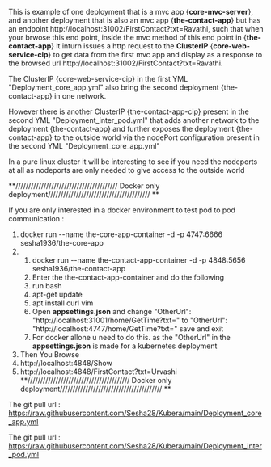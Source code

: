 This is example of one deployment that is a mvc app {**core-mvc-server**}, and another deployment that is also an mvc app {**the-contact-app**} but has an endpoint http://localhost:31002/FirstContact?txt=Ravathi, such that when your brwose this end point, inside the mvc method of this end point in {**the-contact-app**} it inturn issues a http request to the **ClusterIP** {**core-web-service-cip**} to get data from the first mvc app and display as a response to the browsed url  http://localhost:31002/FirstContact?txt=Ravathi.

The ClusterIP {core-web-service-cip} in the first YML "Deployment_core_app.yml" also bring the second deployment {the-contact-app} in one network.

However there is another ClusterIP {the-contact-app-cip} present in the second YML "Deployment_inter_pod.yml" that adds another network to the deployment {the-contact-app} and further exposes the deployment {the-contact-app} to the outside world via the nodePort configuration present in the second YML "Deployment_core_app.yml"

In a pure linux cluster it will be interesting to see if you need the nodeports at all  as nodeports are only needed to give access to the outside world

**//////////////////////////////////////// Docker only deployment//////////////////////////////////////// **

If you are only interested in a docker environment to test pod to pod communication :

1. docker run --name the-core-app-container -d -p 4747:6666 sesha1936/the-core-app
2. 1. docker run --name the-contact-app-container -d -p 4848:5656 sesha1936/the-contact-app
   2. Enter the the-contact-app-container and do the following
     1. run bash
     2. apt-get update
     3. apt install curl vim
     4. Open **appsettings.json** and change  "OtherUrl": "http://localhost:31001/home/GetTime?txt=" to "OtherUrl": "http://localhost:4747/home/GetTime?txt=" save and exit
     5. For docker allone u need to do this. as the "OtherUrl" in the **appsettings.json** is made for a kubernetes deployment
3. Then You Browse
  1. http://localhost:4848/Show
  2. http://localhost:4848/FirstContact?txt=Urvashi
**//////////////////////////////////////// Docker only deployment//////////////////////////////////////// **

The git pull url : https://raw.githubusercontent.com/Sesha28/Kubera/main/Deployment_core_app.yml

The git pull url : https://raw.githubusercontent.com/Sesha28/Kubera/main/Deployment_inter_pod.yml
